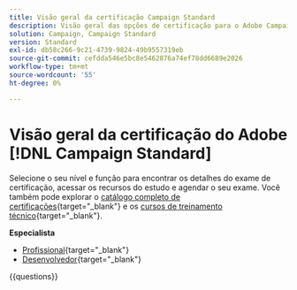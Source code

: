 ```yaml
---
title: Visão geral da certificação Campaign Standard
description: Visão geral das opções de certificação para o Adobe Campaign Standard
solution: Campaign, Campaign Standard
version: Standard
exl-id: db58c266-9c21-4739-9824-49b9557319eb
source-git-commit: cefdda546e5bc8e5462876a74ef78dd6689e2026
workflow-type: tm+mt
source-wordcount: '55'
ht-degree: 0%

---
```


# Visão geral da certificação do Adobe [!DNL Campaign Standard]

Selecione o seu nível e função para encontrar os detalhes do exame de certificação, acessar os recursos do estudo e agendar o seu exame. Você também pode explorar o [catálogo completo de certificações](https://certification.adobe.com/certifications){target="_blank"} e os [cursos de treinamento técnico](https://certification.adobe.com/courses/?/courses){target="_blank"}.

**Especialista**

* [Profissional](https://certification.adobe.com/certification/business-practitioner-expert?%2Fcertification%2Fbusiness-practitioner-expert){target="_blank"} <!--AD0-E307-->
* [Desenvolvedor](https://certification.adobe.com/certification/campaign-standard-developer-expert){target="_blank"} <!--AD0-E306-->

{{questions}}

